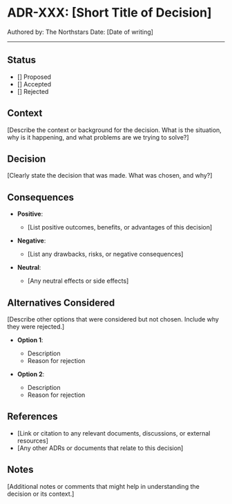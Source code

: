 # ADR-XXX: [Short Title of Decision]
Authored by: The Northstars
Date: [Date of writing]

---
## Status
- [] Proposed
- [] Accepted
- [] Rejected


## Context

[Describe the context or background for the decision. What is the situation, why is it happening, and what problems are we trying to solve?]

## Decision

[Clearly state the decision that was made. What was chosen, and why?]

## Consequences

- **Positive**:
  - [List positive outcomes, benefits, or advantages of this decision]
 
- **Negative**:
  - [List any drawbacks, risks, or negative consequences]

- **Neutral**:
  - [Any neutral effects or side effects]

## Alternatives Considered

[Describe other options that were considered but not chosen. Include why they were rejected.]

- **Option 1**:
  - Description
  - Reason for rejection

- **Option 2**:
  - Description
  - Reason for rejection

## References

- [Link or citation to any relevant documents, discussions, or external resources]
- [Any other ADRs or documents that relate to this decision]

## Notes

[Additional notes or comments that might help in understanding the decision or its context.]



